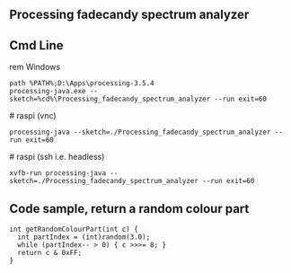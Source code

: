 
Processing fadecandy spectrum analyzer
--------------------------------------

Cmd Line
--------

rem Windows

    path %PATH%;D:\Apps\processing-3.5.4
    processing-java.exe --sketch=%cd%\Processing_fadecandy_spectrum_analyzer --run exit=60

\# raspi (vnc)

    processing-java --sketch=./Processing_fadecandy_spectrum_analyzer --run exit=60

\# raspi (ssh i.e. headless)

    xvfb-run processing-java --sketch=./Processing_fadecandy_spectrum_analyzer --run exit=60

Code sample, return a random colour part
----------------------------------------

    int getRandomColourPart(int c) {
      int partIndex = (int)random(3.0);
      while (partIndex-- > 0) { c >>>= 8; }
      return c & 0xFF;
    }
